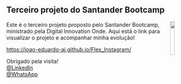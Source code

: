 ## Terceiro projeto do Santander Bootcamp

<img src="https://octodex.github.com/images/baracktocat.jpg" width="15%" align="right">

Este é o terceiro projeto proposto pelo Santander Bootcamp, ministrado pela Digital Innovation Onde.
Aqui está o link para visualizar o projeto e acompanhar minha evolução!

https://joao-eduardo-aj.github.io/Flex_Instagram/

Obrigado pela visita!<br>
[@LinkedIn](https://www.linkedin.com/in/joao-eduardo-2000s/) <br>
[@WhatsApp](https://wa.me/qr/MV4NC2VANIZRC1)
